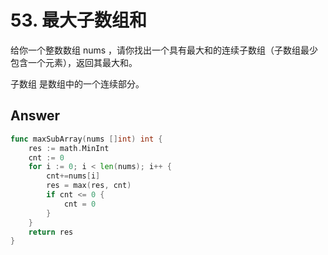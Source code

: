 # 53. 最大子数组和

给你一个整数数组 nums ，请你找出一个具有最大和的连续子数组（子数组最少包含一个元素），返回其最大和。

子数组 是数组中的一个连续部分。

## Answer

```go
func maxSubArray(nums []int) int {
    res := math.MinInt 
    cnt := 0
    for i := 0; i < len(nums); i++ {
        cnt+=nums[i]
        res = max(res, cnt)
        if cnt <= 0 {
            cnt = 0
        }
    }
    return res
}
```
